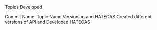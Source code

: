 Topics Developed 

Commit Name:                       Topic Name
Versioning and HATEOAS      Created different versions of API and Developed HATEOAS
